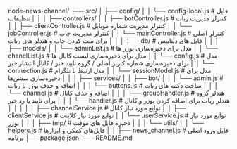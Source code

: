 node-news-channel/
├── src/
│ ├── config/
│ │ └── config-local.js # فایل تنظیمات
│ │
│ ├── controllers/
│ │ ├── botController.js # کنترلر مدیریت ربات
│ │ ├── clientController.js # کنترلر مدیریت شماره موبایل
│ │ └── jobController.js # کنترلر مدیریت جاب
│ │ └── mainController.js # کنترلر اصلی برای ست کردن جاب و هندلر های ربات
│ │
│ ├── db/ # فایل های دیتابیس
│ │
│ ├── models/
│ │ └── adminList.js # مدل برای ذخیره‌سازی یوزر ها
│ │ └── chanelList.js # مدل برای ذخیره‌سازی لیست کانال ها
│ │ └── config.js # مدل برای ذخیره‌سازی شماره کاربر اصلی / گروه تایید خبر / کانال انتشار خبر
│ │ └── connection.js # مدل ارتبط با تلگرام
│ │ └── sessionModel.js # مدل برای ذخیره‌سازی سشن‌ها
│ │
│ ├── services/
│ │ ├── bot/
│ │ │ └── admin.js # اضافه و حدف یوزر با ربات
│ │ │ └── buttons.js # ساخت دکمه های ربات
│ │ │ └── channel.js # اضافه و حذف کانال
│ │ │ └── groupHandler.js # هندلر گروه برای تایید یا رد خبر
│ │ │ └── handler.js # هندلر ربات برای اضافه کردن یوزر و کانال
│ │ │
│ │ ├── channelService.js # توابع مورد نیاز کانال
│ │ ├── clientService.js # توابع مورد نیاز کلاینت
│ │ └── userService.js # توابع مورد نیاز یوزر
│ │
│ ├── tmp/ # ذخیره فایل های موقت
│ │
│ └── utils/
│ │ └── helpers.js # فایل‌های کمکی و ابزارها
│
│
├── news_channel.js # فایل ورود اصلی برنامه
├── package.json
└── README.md
